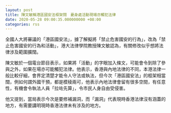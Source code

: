 ```yaml
---
layout: post
title: 陳文敏稱港區國安法框架闊　憂身處活動現場亦觸犯法律
date: 2020-05-28 09:00:35.000000000 +08:00
categories: rss
---
```


全國人大將審議的「港區國安法」，據了解擬將「禁止危害國安的行為」，改為「禁止危害國安的行為和活動」，港大法律學院教授陳文敏認為，有關修改似乎想將法律涉及範圍擴闊。

陳文敏於一個電台節目表示，如果將「活動」的字眼加入條文，可能會令到除了參與之外，如果在場亦可能觸犯法律。他表示，香港與內地法律的不同，本港法律一般比較仔細，會界定清楚才能令人守法或執法，但今次「港區國安法」的框架相當闊，例如何謂外國干預，都是模稜兩可，他表示內地法律會留有很多空間，有任意性，有機會令執法人員「拉咗先算」，令巿民人身自由受侵害。

他又提到，當局表示今次是要修補漏洞，而「漏洞」代表現時香港法律沒有涵蓋的地方，有需要講明現時香港法律未有涉及的地方。　
